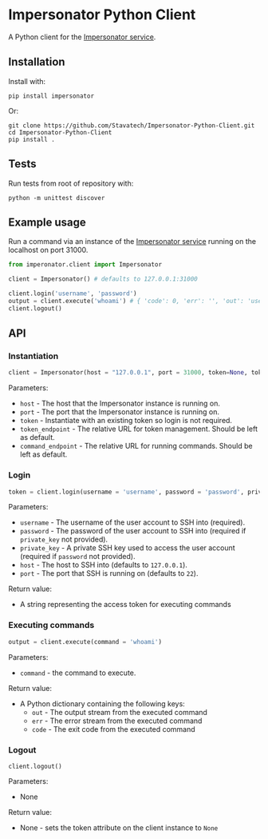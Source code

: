 # Impersonator Python Client

A Python client for the [Impersonator service](https://github.com/Stavatech/Impersonator).

## Installation

Install with:

```
pip install impersonator
```

Or:

```
git clone https://github.com/Stavatech/Impersonator-Python-Client.git
cd Impersonator-Python-Client
pip install .
```

## Tests

Run tests from root of repository with:

```
python -m unittest discover
```

## Example usage

Run a command via an instance of the [Impersonator service](https://github.com/Stavatech/Impersonator) running on the localhost on port 31000.

```python
from imperonator.client import Impersonator

client = Impersonator() # defaults to 127.0.0.1:31000

client.login('username', 'password')
output = client.execute('whoami') # { 'code': 0, 'err': '', 'out': 'username\n' }
client.logout()
```

## API

### Instantiation
```python
client = Impersonator(host = "127.0.0.1", port = 31000, token=None, token_endpoint="tokens", command_endpoint="")
```

Parameters:
* `host` - The host that the Impersonator instance is running on.
* `port` - The port that the Impersonator instance is running on.
* `token` - Instantiate with an existing token so login is not required.
* `token_endpoint` - The relative URL for token management. Should be left as default.
* `command_endpoint` - The relative URL for running commands. Should be left as default.

### Login
```python
token = client.login(username = 'username', password = 'password', private_key = 'key_string', host = "127.0.0.1", port = 22)
```

Parameters:
* `username` - The username of the user account to SSH into (required).
* `password` - The password of the user account to SSH into (required if `private_key` not provided).
* `private_key` - A private SSH key used to access the user account (required if `password` not provided).
* `host` - The host to SSH into (defaults to `127.0.0.1`).
* `port` - The port that SSH is running on (defaults to `22`).

Return value:
* A string representing the access token for executing commands

### Executing commands
```python
output = client.execute(command = 'whoami')
```

Parameters:
* `command` - the command to execute.

Return value:
* A Python dictionary containing the following keys:
    * `out` - The output stream from the executed command
    * `err` - The error stream from the executed command
    * `code` - The exit code from the executed command

### Logout
```
client.logout()
```

Parameters:
* None

Return value:
* None - sets the token attribute on the client instance to `None`